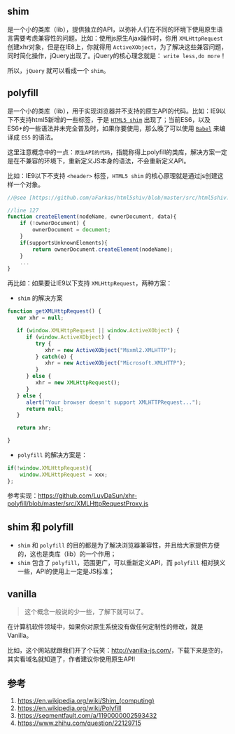 ## shim

是一个小的类库（lib），提供独立的API，以弥补人们在不同的环境下使用原生语言需要考虑兼容性的问题。比如：使用js原生Ajax操作时，你用 `XMLHttpRequest` 创建xhr对象，但是在IE8上，你就得用 `ActiveXObject`，为了解决这些兼容问题，同时简化操作，jQuery出现了。jQuery的核心理念就是： `write less,do more`！

所以，`jQuery` 就可以看成一个 `shim`。

## polyfill

是一个小的类库（lib），用于实现浏览器并不支持的原生API的代码。比如：IE9以下不支持html5新增的一些标签，于是 [`HTML5 shim`](https://github.com/aFarkas/html5shiv) 出现了；当前ES6，以及ES6+的一些语法并未完全普及时，如果你要使用，那么晚了可以使用 [`Babel`](https://babeljs.io/) 来编译成 `ES5` 的语法。

这里注意概念中的一点：`原生API的代码`，指能称得上polyfill的类库，解决方案一定是在不兼容的环境下，重新定义JS本身的语法，不会重新定义API。

比如：IE9以下不支持 `<header>` 标签，`HTML5 shim` 的核心原理就是通过js创建这样一个对象。

```js
//@see [https://github.com/aFarkas/html5shiv/blob/master/src/html5shiv.js](https://github.com/aFarkas/html5shiv/blob/master/src/html5shiv.js)

//line 127
function createElement(nodeName, ownerDocument, data){
    if (!ownerDocument) {
        ownerDocument = document;
    }
    if(supportsUnknownElements){
        return ownerDocument.createElement(nodeName);
    }
	...
}
```

再比如：如果要让IE9以下支持 `XMLHttpRequest`，两种方案：

- `shim` 的解决方案

```js
function getXMLHttpRequest() {
   var xhr = null;

   if (window.XMLHttpRequest || window.ActiveXObject) {
      if (window.ActiveXObject) {
         try {
            xhr = new ActiveXObject("Msxml2.XMLHTTP");
         } catch(e) {
            xhr = new ActiveXObject("Microsoft.XMLHTTP");
         }
      } else {
         xhr = new XMLHttpRequest();
      }
   } else {
      alert("Your browser doesn't support XMLHTTPRequest...");
      return null;
   }

   return xhr;

}
```

- `polyfill` 的解决方案是：

```js
if(!window.XMLHttpRequest){
	window.XMLHttpRequest = xxx;
};
```

参考实现：<https://github.com/LuvDaSun/xhr-polyfill/blob/master/src/XMLHttpRequestProxy.js>

## shim 和 polyfill

- `shim` 和 `polyfill` 的目的都是为了解决浏览器兼容性，并且给大家提供方便的，这也是类库（lib）的一个作用；
- `shim` 包含了 `polyfill`，范围更广，可以重新定义API，而 `polyfill` 相对狭义一些，API的使用上一定是JS标准；

## vanilla

> 这个概念一般说的少一些，了解下就可以了。

在计算机软件领域中，如果你对原生系统没有做任何定制性的修改，就是Vanilla。

比如，这个网站就跟我们开了个玩笑：<http://vanilla-js.com/>，下载下来是空的，其实看域名就知道了，作者建议你使用原生API!

## 参考

1. <https://en.wikipedia.org/wiki/Shim_(computing)>
2. <https://en.wikipedia.org/wiki/Polyfill>
3. <https://segmentfault.com/a/1190000002593432>
4. <https://www.zhihu.com/question/22129715>